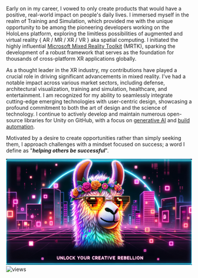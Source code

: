 Early on in my career, I vowed to only create products that would have a positive, real-world impact on people's daily lives. I immersed myself in the realm of Training and Simulation, which provided me with the unique opportunity to be among the pioneering developers working on the HoloLens platform, exploring the limitless possibilities of augmented and virtual reality { AR / MR / XR / VR } aka spatial computing. I initiated the highly influential [Microsoft Mixed Reality Toolkit](https://github.com/microsoft/MixedRealityToolkit-Unity) (MRTK), sparking the development of a robust framework that serves as the foundation for thousands of cross-platform XR applications globally.

As a thought leader in the XR industry, my contributions have played a crucial role in driving significant advancements in mixed reality. I've had a notable impact across various market sectors, including defense, architectural visualization, training and simulation, healthcare, and entertainment. I am recognized for my ability to seamlessly integrate cutting-edge emerging technologies with user-centric design, showcasing a profound commitment to both the art of design and the science of technology. I continue to actively develop and maintain numerous open-source libraries for Unity on GitHub, with a focus on [generative AI](https://github.com/RageAgainstThePixel?q=AI) and [build automation](https://github.com/marketplace?query=buildalon).

Motivated by a desire to create opportunities rather than simply seeking them, I approach challenges with a mindset focused on success; a word I define as "***helping others be successful***".

[![image](images/rage-against-the-pixel-cover.png "Pateon")](https://www.patreon.com/RageAgainstThePixel)
![views](https://komarev.com/ghpvc/?username=StephenHodgson&style=flat-square)
